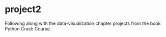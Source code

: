# project2
Following along with the data-visualization chapter projects from the book Python Crash Course. 
